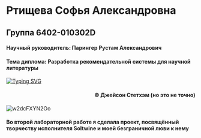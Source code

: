 # Ртищева Софья Александровна
## Группа 6402-010302D

#### Научный руководитель: Парингер Рустам Александрович
#### Тема диплома: Разработка рекомендательной системы для научной литературы
[![Typing SVG](https://readme-typing-svg.herokuapp.com?font=Fira+Code&pause=1000&center=true&width=700&lines=%D0%9F%D0%BE-%D0%BD%D0%B0%D1%81%D1%82%D0%BE%D1%8F%D1%89%D0%B5%D0%BC%D1%83+%D0%BD%D0%B5%D1%81%D0%B3%D0%B8%D0%B1%D0%B0%D0%B5%D0%BC%D1%8B%D0%BC+%D0%B4%D0%B5%D0%BB%D0%B0%D0%B5%D1%82+%D0%BC%D0%B5%D0%B6%D0%BF%D0%BE%D0%B7%D0%B2%D0%BE%D0%BD%D0%BE%D1%87%D0%BD%D0%B0%D1%8F+%D0%B3%D1%80%D1%8B%D0%B6%D0%B0)](https://git.io/typing-svg)
<h4 align="right">© Джейсон Стетхэм (но это не точно)</h4>

![w2dcFXYN2Oo](https://github.com/user-attachments/assets/ec99114c-efd3-4004-9141-853ea8513034)

#### Во второй лабораторной работе я сделала проект, посвящённый творчеству исполнителя Soltwine и моей безграничной люви к нему

